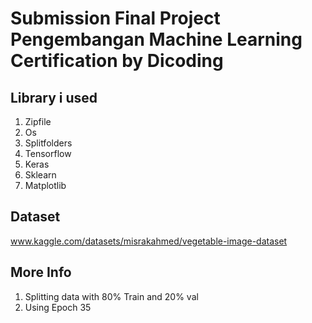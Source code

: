 # Submission Final Project Pengembangan Machine Learning Certification by Dicoding
## Library i used
1. Zipfile
2. Os
3. Splitfolders
4. Tensorflow
5. Keras
6. Sklearn
7. Matplotlib
## Dataset
www.kaggle.com/datasets/misrakahmed/vegetable-image-dataset
## More Info
1. Splitting data with 80% Train and 20% val
2. Using Epoch 35
